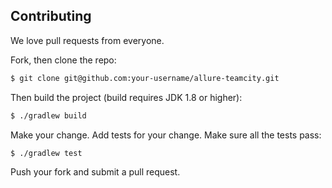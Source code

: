 ## Contributing 

We love pull requests from everyone. 

Fork, then clone the repo:

```bash
$ git clone git@github.com:your-username/allure-teamcity.git
```

Then build the project (build requires JDK 1.8 or higher):

```bash
$ ./gradlew build
```

Make your change. Add tests for your change. Make sure all the tests pass:

```bash
$ ./gradlew test
```

Push your fork and submit a pull request. 

